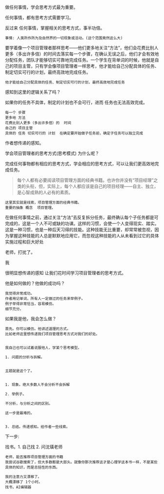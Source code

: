 做任何事情，学会思考方式最为重要。

任何事情，都有思考方式需要学习。

反过来  任何事情，掌握相关的思考方式，事半功倍。

```
事情: 人类所作所为及自然界的一切现象或活动。(这个范围竟然这么大)
```



要学着像一个项目管理者那样思考——他们更多地关注“方法”，他们会花费比别人更多（多出许多倍）的时间去落实每一个步骤，在确认无误之后，他们才会有效地分配任务，团队才能够切实可靠地完成任务。一个学生在背单词的时候，他就是自己的项目主管，只有学会像项目管理者一样思考，他才能给自己分配具体的任务、制定切实可行的计划，最终高效地完成任务。

`他才能给自己分配具体的任务、制定切实可行的计划，最终高效地完成任务`

感知到这里的逻辑关系了吗？

如果你的任务不具体，制定的计划也不会可行，进而 任务也无法高效完成。

```
每一个 步骤
更多地 方法 
花费比别人更多（多出许多倍）的  时间
自己的 项目主管
具体的 任务 切实可行的 计划  在确定要开始做子任务前，确定子任务可以独立完成
```



作者想传递的感知。

学会项目管理者的思考方式(思考模式)
为什么呢？

完成任何事物都有相应的思考方式，学会相应的思考方式，可以让我们更高效地完成任务。







> 每个人都有必要阅读项目管理方面的经典书籍。也许你并没有“项目经理”之类的头衔，但，实际上，每个人都应该是自己的项目经理——自主、独立，是心智成熟的人必有的素质。

```
这里其实就是线索，项目管理方面的经典书籍。
重要的抽象 概念  项目管理。

```





在做任何事情之前，通过关注“方法”去反复拆分任务，最终确认每个子任务都是可完成的，这是一个人不可或缺的功课。这样的习惯，会使一个人变得现实、踏实。这是一种习惯，也是一种后天习得的技能。这种技能无比重要，却常常被忽视，因为掌握这种技能的人总是默默地应用它，而忽视这种技能的人从未看到过它的具体实施过程和巨大好处





老师，打扰了。

我



很明显想传递的感知 让我们花时间学习项目管理者的思考方式。

他是如何做的？他做的成功吗？

```
我觉得非常成功。
作者用记单词，所有人一定做过的任务来举例子。
例子举得非常恰当，容易模仿。
细节充分。

```

如果我是他，我会怎么做？

```
首先。你可以模仿。他讲述道理的方式。
比如老师这里想传递我们项目管理思考方式对我们的好处。


我自己也可以试着说服他人，学某个思考模型。

1. 问题的分析与拆解。


主题就是这个了。


1. 现象。绝大多数人不会分析不会拆解

2. 举例子。

不分析，与分析之间的区别。

这一步是最难的。


3. 总结。传递感知。给作者一些线索。
```



下一步:

找书。1. 自己找 2. 问沈璜老师

```
老师，能否推荐项目管理方面的书籍
我尝试谷歌搜索了，但大多数都是大部头。就像你那次推荐这才是心理学这本书一样，不是某些具体的知识，而是总括性的东西。
```





```
我的注意力又漂移了。
大概漂移了 1个小时。
找书，AI编辑器
```

